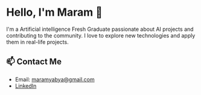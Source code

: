 # Hello, I'm Maram 👋

I'm a Artificial intelligence Fresh Graduate passionate about AI projects and contributing to the community. I love to explore new technologies and apply them in real-life projects.

## 📫 Contact Me

- Email: maramyabya@gmail.com
- [LinkedIn](https://bit.ly/3KMIhta)

